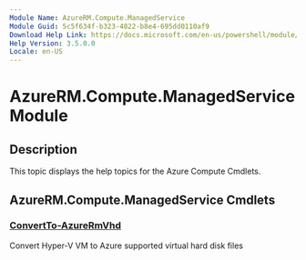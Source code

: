 ```yaml
---
Module Name: AzureRM.Compute.ManagedService
Module Guid: 5c5f634f-b323-4822-b8e4-695dd0110af9
Download Help Link: https://docs.microsoft.com/en-us/powershell/module/azurerm.compute.managedservice
Help Version: 3.5.0.0
Locale: en-US
---
```


# AzureRM.Compute.ManagedService Module
## Description
This topic displays the help topics for the Azure Compute Cmdlets.

## AzureRM.Compute.ManagedService Cmdlets
### [ConvertTo-AzureRmVhd](ConvertTo-AzureRmVhd.md)
Convert Hyper-V VM to Azure supported virtual hard disk files

